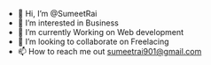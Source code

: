 - 👋 Hi, I’m @SumeetRai
- 👀 I’m interested in Business
- 🌱 I’m currently Working on Web development
- 💞️ I’m looking to collaborate on Freelacing
- 📫 How to reach me out sumeetrai901@gmail.com

<!---
SumeetRai/SumeetRai is a ✨ special ✨ repository because its `README.md` (this file) appears on your GitHub profile.
You can click the Preview link to take a look at your changes.
--->
